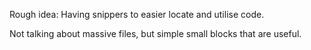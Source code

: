 



Rough idea: 
Having snippers to easier locate and utilise code.

Not talking about massive files, but simple small blocks that are useful.


